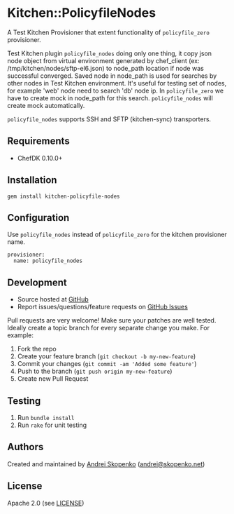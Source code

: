 # <a name="title"></a> Kitchen::PolicyfileNodes

A Test Kitchen Provisioner that extent functionality of `policyfile_zero` provisioner.

Test Kitchen plugin `policyfile_nodes` doing only one thing, it copy json node object from virtual environment
generated by chef_client (ex: /tmp/kitchen/nodes/sftp-el6.json) to node_path location if node was successful converged.
Saved node in node_path is used for searches by other nodes in Test Kitchen environment.
It's useful for testing set of nodes, for example 'web' node need to search 'db' node ip.
In `policyfile_zero` we have to create mock in node_path for this search. `policyfile_nodes` will create mock automatically.

`policyfile_nodes` supports SSH and SFTP (kitchen-sync) transporters.

## <a name="requirements"></a> Requirements

* ChefDK 0.10.0+

## <a name="installation"></a> Installation

```
gem install kitchen-policyfile-nodes
```

## <a name="config"></a> Configuration

Use `policyfile_nodes` instead of `policyfile_zero` for the kitchen provisioner name.

```
provisioner:
  name: policyfile_nodes
```

## <a name="development"></a> Development

* Source hosted at [GitHub][repo]
* Report issues/questions/feature requests on [GitHub Issues][issues]

Pull requests are very welcome! Make sure your patches are well tested.
Ideally create a topic branch for every separate change you make. For
example:

1. Fork the repo
2. Create your feature branch (`git checkout -b my-new-feature`)
3. Commit your changes (`git commit -am 'Added some feature'`)
4. Push to the branch (`git push origin my-new-feature`)
5. Create new Pull Request

## <a name="testing"></a> Testing

1. Run `bundle install`
1. Run `rake` for unit testing

## <a name="authors"></a> Authors

Created and maintained by [Andrei Skopenko][author] (<andrei@skopenko.net>)

## <a name="license"></a> License

Apache 2.0 (see [LICENSE][license])


[author]:           https://github.com/scopenco
[issues]:           https://github.com/scopenco/kitchen-policyfile-nodes/issues
[license]:          https://github.com/scopenco/kitchen-policyfile-nodes/blob/master/LICENSE
[repo]:             https://github.com/scopenco/kitchen-policyfile-nodes
[driver_usage]:     http://docs.kitchen-ci.org/drivers/usage
[chef_omnibus_dl]:  http://www.getchef.com/chef/install/
